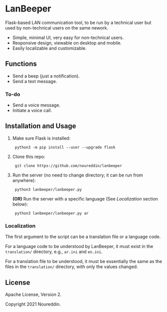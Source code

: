 # LanBeeper

Flask-based LAN communication tool, to be run by a technical user but used by non-technical users on the same nework.

- Simple, minimal UI, very easy for non-technical users.
- Responsive design, viewable on desktop and mobile.
- Easily localizable and customizable.

## Functions

- Send a beep (just a notification).
- Send a text message.

### To-do

- Send a voice message.
- Initiate a voice call.

## Installation and Usage

1. Make sure Flask is installed:

        python3 -m pip install --user --upgrade flask

2. Clone this repo:

        git clone https://github.com/noureddin/lanbeeper

3. Run the server (no need to change directory; it can be run from anywhere):

        python3 lanbeeper/lanbeeper.py

    **(OR)** Run the server with a specific language (See *Localization* section below):

        python3 lanbeeper/lanbeeper.py ar

### Localization

The first argument to the script can be a translation file or a language code.

For a language code to be understood by LanBeeper, it must exist in the `translation/` directory, e.g., `ar.ini` and `en.ini`.

For a translation file to be understood, it must be essentially the same as the files in the `translation/` directory, with only the values changed.


## License

Apache License, Version 2.

Copyright 2021 Noureddin.
